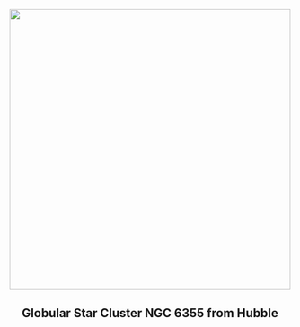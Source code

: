 
<p align="center"><img src="https://apod.nasa.gov/apod/image/2301/ngc6355_hubble_1080.jpg" width="500" height="500"></p>
<h2 align="center"> Globular Star Cluster NGC 6355 from Hubble </h2>
